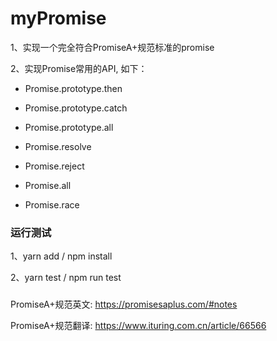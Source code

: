 # myPromise
1、实现一个完全符合PromiseA+规范标准的promise

2、实现Promise常用的API, 如下：
- Promise.prototype.then
- Promise.prototype.catch
- Promise.prototype.all

- Promise.resolve
- Promise.reject
- Promise.all
- Promise.race


### 运行测试
1、yarn add / npm install

2、yarn test / npm run test

###
PromiseA+规范英文: https://promisesaplus.com/#notes

PromiseA+规范翻译: https://www.ituring.com.cn/article/66566